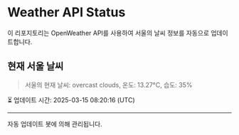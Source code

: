 
# Weather API Status

이 리포지토리는 OpenWeather API를 사용하여 서울의 날씨 정보를 자동으로 업데이트합니다.

## 현재 서울 날씨
> 서울의 현재 날씨: overcast clouds, 온도: 13.27°C, 습도: 35%

⏳ 업데이트 시간: 2025-03-15 08:20:16 (UTC)

---
자동 업데이트 봇에 의해 관리됩니다.
